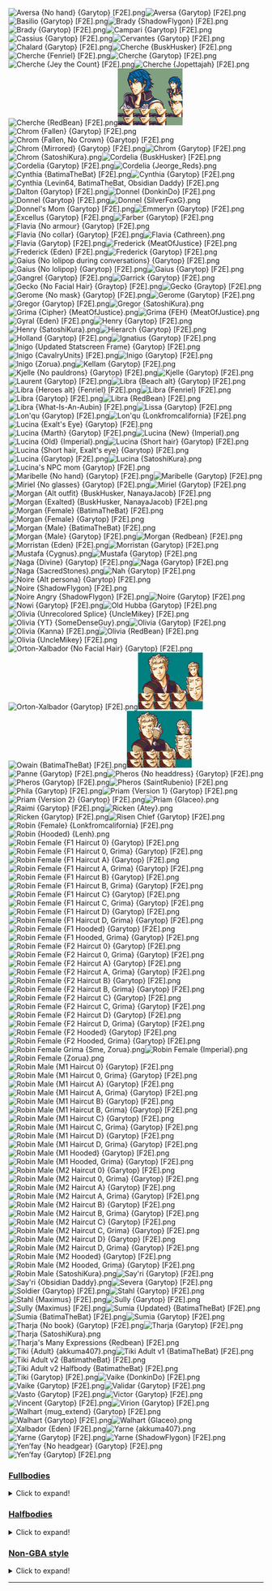 ![Aversa {No hand} {Garytop} [F2E].png](https://raw.githubusercontent.com/Klokinator/FE-Repo/main/Portrait%20Repository/FE13%20Mugs%20(Awakening)/Aversa%20(No%20hand)%20%7BGarytop%7D%20%5BF2E%5D.png "Aversa {No hand} {Garytop} [F2E].png")![Aversa {Garytop} [F2E].png](https://raw.githubusercontent.com/Klokinator/FE-Repo/main/Portrait%20Repository/FE13%20Mugs%20(Awakening)/Aversa%20%7BGarytop%7D%20%5BF2E%5D.png "Aversa {Garytop} [F2E].png")![Basilio {Garytop} [F2E].png](https://raw.githubusercontent.com/Klokinator/FE-Repo/main/Portrait%20Repository/FE13%20Mugs%20(Awakening)/Basilio%20%7BGarytop%7D%20%5BF2E%5D.png "Basilio {Garytop} [F2E].png")![Brady {ShadowFlygon} [F2E].png](https://raw.githubusercontent.com/Klokinator/FE-Repo/main/Portrait%20Repository/FE13%20Mugs%20(Awakening)/Brady%20(ShadowFlygon)%20%5BF2E%5D.png "Brady {ShadowFlygon} [F2E].png")![Brady {Garytop} [F2E].png](https://raw.githubusercontent.com/Klokinator/FE-Repo/main/Portrait%20Repository/FE13%20Mugs%20(Awakening)/Brady%20%7BGarytop%7D%20%5BF2E%5D.png "Brady {Garytop} [F2E].png")![Campari {Garytop} [F2E].png](https://raw.githubusercontent.com/Klokinator/FE-Repo/main/Portrait%20Repository/FE13%20Mugs%20(Awakening)/Campari%20%7BGarytop%7D%20%5BF2E%5D.png "Campari {Garytop} [F2E].png")![Cassius {Garytop} [F2E].png](https://raw.githubusercontent.com/Klokinator/FE-Repo/main/Portrait%20Repository/FE13%20Mugs%20(Awakening)/Cassius%20%7BGarytop%7D%20%5BF2E%5D.png "Cassius {Garytop} [F2E].png")![Cervantes {Garytop} [F2E].png](https://raw.githubusercontent.com/Klokinator/FE-Repo/main/Portrait%20Repository/FE13%20Mugs%20(Awakening)/Cervantes%20%7BGarytop%7D%20%5BF2E%5D.png "Cervantes {Garytop} [F2E].png")![Chalard {Garytop} [F2E].png](https://raw.githubusercontent.com/Klokinator/FE-Repo/main/Portrait%20Repository/FE13%20Mugs%20(Awakening)/Chalard%20%7BGarytop%7D%20%5BF2E%5D.png "Chalard {Garytop} [F2E].png")![Cherche {BuskHusker} [F2E].png](https://raw.githubusercontent.com/Klokinator/FE-Repo/main/Portrait%20Repository/FE13%20Mugs%20(Awakening)/Cherche%20%7BBuskHusker%7D%20%5BF2E%5D.png "Cherche {BuskHusker} [F2E].png")![Cherche {Fenriel} [F2E].png](https://raw.githubusercontent.com/Klokinator/FE-Repo/main/Portrait%20Repository/FE13%20Mugs%20(Awakening)/Cherche%20%7BFenriel%7D%20%5BF2E%5D.png "Cherche {Fenriel} [F2E].png")![Cherche {Garytop} [F2E].png](https://raw.githubusercontent.com/Klokinator/FE-Repo/main/Portrait%20Repository/FE13%20Mugs%20(Awakening)/Cherche%20%7BGarytop%7D%20%5BF2E%5D.png "Cherche {Garytop} [F2E].png")![Cherche {Jey the Count} [F2E].png](https://raw.githubusercontent.com/Klokinator/FE-Repo/main/Portrait%20Repository/FE13%20Mugs%20(Awakening)/Cherche%20%7BJey%20the%20Count%7D%20%5BF2E%5D.png "Cherche {Jey the Count} [F2E].png")![Cherche {Jopettajah} [F2E].png](https://raw.githubusercontent.com/Klokinator/FE-Repo/main/Portrait%20Repository/FE13%20Mugs%20(Awakening)/Cherche%20%7BJopettajah%7D%20%5BF2E%5D.png "Cherche {Jopettajah} [F2E].png")![Cherche {RedBean} [F2E].png](https://raw.githubusercontent.com/Klokinator/FE-Repo/main/Portrait%20Repository/FE13%20Mugs%20(Awakening)/Cherche%20%7BRedBean%7D%20%5BF2E%5D.png "Cherche {RedBean} [F2E].png")![Chrom {Atey, Wasdye}.png](https://raw.githubusercontent.com/Klokinator/FE-Repo/main/Portrait%20Repository/FE13%20Mugs%20(Awakening)/Chrom%20(Atey,%20Wasdye).png "Chrom {Atey, Wasdye}.png")![Chrom {Fallen} {Garytop} [F2E].png](https://raw.githubusercontent.com/Klokinator/FE-Repo/main/Portrait%20Repository/FE13%20Mugs%20(Awakening)/Chrom%20(Fallen)%20%7BGarytop%7D%20%5BF2E%5D.png "Chrom {Fallen} {Garytop} [F2E].png")![Chrom {Fallen, No Crown} {Garytop} [F2E].png](https://raw.githubusercontent.com/Klokinator/FE-Repo/main/Portrait%20Repository/FE13%20Mugs%20(Awakening)/Chrom%20(Fallen,%20No%20Crown)%20%7BGarytop%7D%20%5BF2E%5D.png "Chrom {Fallen, No Crown} {Garytop} [F2E].png")![Chrom {Mirrored} {Garytop} [F2E].png](https://raw.githubusercontent.com/Klokinator/FE-Repo/main/Portrait%20Repository/FE13%20Mugs%20(Awakening)/Chrom%20(Mirrored)%20%7BGarytop%7D%20%5BF2E%5D.png "Chrom {Mirrored} {Garytop} [F2E].png")![Chrom {Garytop} [F2E].png](https://raw.githubusercontent.com/Klokinator/FE-Repo/main/Portrait%20Repository/FE13%20Mugs%20(Awakening)/Chrom%20%7BGarytop%7D%20%5BF2E%5D.png "Chrom {Garytop} [F2E].png")![Chrom {SatoshiKura}.png](https://raw.githubusercontent.com/Klokinator/FE-Repo/main/Portrait%20Repository/FE13%20Mugs%20(Awakening)/Chrom%20%7BSatoshiKura%7D.png "Chrom {SatoshiKura}.png")![Cordelia {BuskHusker} [F2E].png](https://raw.githubusercontent.com/Klokinator/FE-Repo/main/Portrait%20Repository/FE13%20Mugs%20(Awakening)/Cordelia%20(BuskHusker)%20%5BF2E%5D.png "Cordelia {BuskHusker} [F2E].png")![Cordelia {Garytop} [F2E].png](https://raw.githubusercontent.com/Klokinator/FE-Repo/main/Portrait%20Repository/FE13%20Mugs%20(Awakening)/Cordelia%20%7BGarytop%7D%20%5BF2E%5D.png "Cordelia {Garytop} [F2E].png")![Cordelia {Jeorge_Reds}.png](https://raw.githubusercontent.com/Klokinator/FE-Repo/main/Portrait%20Repository/FE13%20Mugs%20(Awakening)/Cordelia%20%7BJeorge_Reds%7D.png "Cordelia {Jeorge_Reds}.png")![Cynthia {BatimaTheBat} [F2E].png](https://raw.githubusercontent.com/Klokinator/FE-Repo/main/Portrait%20Repository/FE13%20Mugs%20(Awakening)/Cynthia%20%7BBatimaTheBat%7D%20%5BF2E%5D.png "Cynthia {BatimaTheBat} [F2E].png")![Cynthia {Garytop} [F2E].png](https://raw.githubusercontent.com/Klokinator/FE-Repo/main/Portrait%20Repository/FE13%20Mugs%20(Awakening)/Cynthia%20%7BGarytop%7D%20%5BF2E%5D.png "Cynthia {Garytop} [F2E].png")![Cynthia {Levin64, BatimaTheBat, Obsidian Daddy} [F2E].png](https://raw.githubusercontent.com/Klokinator/FE-Repo/main/Portrait%20Repository/FE13%20Mugs%20(Awakening)/Cynthia%20%7BLevin64,%20BatimaTheBat,%20Obsidian%20Daddy%7D%20%5BF2E%5D.png "Cynthia {Levin64, BatimaTheBat, Obsidian Daddy} [F2E].png")![Dalton {Garytop} [F2E].png](https://raw.githubusercontent.com/Klokinator/FE-Repo/main/Portrait%20Repository/FE13%20Mugs%20(Awakening)/Dalton%20%7BGarytop%7D%20%5BF2E%5D.png "Dalton {Garytop} [F2E].png")![Donnel {DonkinDo} [F2E].png](https://raw.githubusercontent.com/Klokinator/FE-Repo/main/Portrait%20Repository/FE13%20Mugs%20(Awakening)/Donnel%20%7BDonkinDo%7D%20%5BF2E%5D.png "Donnel {DonkinDo} [F2E].png")![Donnel {Garytop} [F2E].png](https://raw.githubusercontent.com/Klokinator/FE-Repo/main/Portrait%20Repository/FE13%20Mugs%20(Awakening)/Donnel%20%7BGarytop%7D%20%5BF2E%5D.png "Donnel {Garytop} [F2E].png")![Donnel {SilverFoxG}.png](https://raw.githubusercontent.com/Klokinator/FE-Repo/main/Portrait%20Repository/FE13%20Mugs%20(Awakening)/Donnel%20%7BSilverFoxG%7D.png "Donnel {SilverFoxG}.png")![Donnel's Mom {Garytop} [F2E].png](https://raw.githubusercontent.com/Klokinator/FE-Repo/main/Portrait%20Repository/FE13%20Mugs%20(Awakening)/Donnel's%20Mom%20%7BGarytop%7D%20%5BF2E%5D.png "Donnel's Mom {Garytop} [F2E].png")![Emmeryn {Garytop} [F2E].png](https://raw.githubusercontent.com/Klokinator/FE-Repo/main/Portrait%20Repository/FE13%20Mugs%20(Awakening)/Emmeryn%20%7BGarytop%7D%20%5BF2E%5D.png "Emmeryn {Garytop} [F2E].png")![Excellus {Garytop} [F2E].png](https://raw.githubusercontent.com/Klokinator/FE-Repo/main/Portrait%20Repository/FE13%20Mugs%20(Awakening)/Excellus%20%7BGarytop%7D%20%5BF2E%5D.png "Excellus {Garytop} [F2E].png")![Farber {Garytop} [F2E].png](https://raw.githubusercontent.com/Klokinator/FE-Repo/main/Portrait%20Repository/FE13%20Mugs%20(Awakening)/Farber%20%7BGarytop%7D%20%5BF2E%5D.png "Farber {Garytop} [F2E].png")![Flavia {No armour} {Garytop} [F2E].png](https://raw.githubusercontent.com/Klokinator/FE-Repo/main/Portrait%20Repository/FE13%20Mugs%20(Awakening)/Flavia%20(No%20armour)%20%7BGarytop%7D%20%5BF2E%5D.png "Flavia {No armour} {Garytop} [F2E].png")![Flavia {No collar} {Garytop} [F2E].png](https://raw.githubusercontent.com/Klokinator/FE-Repo/main/Portrait%20Repository/FE13%20Mugs%20(Awakening)/Flavia%20(No%20collar)%20%7BGarytop%7D%20%5BF2E%5D.png "Flavia {No collar} {Garytop} [F2E].png")![Flavia {Cathreen}.png](https://raw.githubusercontent.com/Klokinator/FE-Repo/main/Portrait%20Repository/FE13%20Mugs%20(Awakening)/Flavia%20%7BCathreen%7D.png "Flavia {Cathreen}.png")![Flavia {Garytop} [F2E].png](https://raw.githubusercontent.com/Klokinator/FE-Repo/main/Portrait%20Repository/FE13%20Mugs%20(Awakening)/Flavia%20%7BGarytop%7D%20%5BF2E%5D.png "Flavia {Garytop} [F2E].png")![Frederick {MeatOfJustice} [F2E].png](https://raw.githubusercontent.com/Klokinator/FE-Repo/main/Portrait%20Repository/FE13%20Mugs%20(Awakening)/Frederick%20(MeatOfJustice)%20%5BF2E%5D.png "Frederick {MeatOfJustice} [F2E].png")![Frederick {Eden} [F2E].png](https://raw.githubusercontent.com/Klokinator/FE-Repo/main/Portrait%20Repository/FE13%20Mugs%20(Awakening)/Frederick%20%7BEden%7D%20%5BF2E%5D.png "Frederick {Eden} [F2E].png")![Frederick {Garytop} [F2E].png](https://raw.githubusercontent.com/Klokinator/FE-Repo/main/Portrait%20Repository/FE13%20Mugs%20(Awakening)/Frederick%20%7BGarytop%7D%20%5BF2E%5D.png "Frederick {Garytop} [F2E].png")![Gaius {No lolipop during conversations} {Garytop} [F2E].png](https://raw.githubusercontent.com/Klokinator/FE-Repo/main/Portrait%20Repository/FE13%20Mugs%20(Awakening)/Gaius%20(No%20lolipop%20during%20conversations)%20%7BGarytop%7D%20%5BF2E%5D.png "Gaius {No lolipop during conversations} {Garytop} [F2E].png")![Gaius {No lolipop} {Garytop} [F2E].png](https://raw.githubusercontent.com/Klokinator/FE-Repo/main/Portrait%20Repository/FE13%20Mugs%20(Awakening)/Gaius%20(No%20lolipop)%20%7BGarytop%7D%20%5BF2E%5D.png "Gaius {No lolipop} {Garytop} [F2E].png")![Gaius {Garytop} [F2E].png](https://raw.githubusercontent.com/Klokinator/FE-Repo/main/Portrait%20Repository/FE13%20Mugs%20(Awakening)/Gaius%20%7BGarytop%7D%20%5BF2E%5D.png "Gaius {Garytop} [F2E].png")![Gangrel {Garytop} [F2E].png](https://raw.githubusercontent.com/Klokinator/FE-Repo/main/Portrait%20Repository/FE13%20Mugs%20(Awakening)/Gangrel%20%7BGarytop%7D%20%5BF2E%5D.png "Gangrel {Garytop} [F2E].png")![Garrick {Garytop} [F2E].png](https://raw.githubusercontent.com/Klokinator/FE-Repo/main/Portrait%20Repository/FE13%20Mugs%20(Awakening)/Garrick%20%7BGarytop%7D%20%5BF2E%5D.png "Garrick {Garytop} [F2E].png")![Gecko {No Facial Hair} {Graytop} [F2E].png](https://raw.githubusercontent.com/Klokinator/FE-Repo/main/Portrait%20Repository/FE13%20Mugs%20(Awakening)/Gecko%20(No%20Facial%20Hair)%20%7BGraytop%7D%20%5BF2E%5D.png "Gecko {No Facial Hair} {Graytop} [F2E].png")![Gecko {Graytop} [F2E].png](https://raw.githubusercontent.com/Klokinator/FE-Repo/main/Portrait%20Repository/FE13%20Mugs%20(Awakening)/Gecko%20%7BGraytop%7D%20%5BF2E%5D.png "Gecko {Graytop} [F2E].png")![Gerome {No mask} {Garytop} [F2E].png](https://raw.githubusercontent.com/Klokinator/FE-Repo/main/Portrait%20Repository/FE13%20Mugs%20(Awakening)/Gerome%20(No%20mask)%20%7BGarytop%7D%20%5BF2E%5D.png "Gerome {No mask} {Garytop} [F2E].png")![Gerome {Garytop} [F2E].png](https://raw.githubusercontent.com/Klokinator/FE-Repo/main/Portrait%20Repository/FE13%20Mugs%20(Awakening)/Gerome%20%7BGarytop%7D%20%5BF2E%5D.png "Gerome {Garytop} [F2E].png")![Gregor {Garytop} [F2E].png](https://raw.githubusercontent.com/Klokinator/FE-Repo/main/Portrait%20Repository/FE13%20Mugs%20(Awakening)/Gregor%20%7BGarytop%7D%20%5BF2E%5D.png "Gregor {Garytop} [F2E].png")![Gregor {SatoshiKura}.png](https://raw.githubusercontent.com/Klokinator/FE-Repo/main/Portrait%20Repository/FE13%20Mugs%20(Awakening)/Gregor%20%7BSatoshiKura%7D.png "Gregor {SatoshiKura}.png")![Grima {Cipher} {MeatOfJustice}.png](https://raw.githubusercontent.com/Klokinator/FE-Repo/main/Portrait%20Repository/FE13%20Mugs%20(Awakening)/Grima%20(Cipher)%20%7BMeatOfJustice%7D.png "Grima {Cipher} {MeatOfJustice}.png")![Grima {FEH} {MeatOfJustice}.png](https://raw.githubusercontent.com/Klokinator/FE-Repo/main/Portrait%20Repository/FE13%20Mugs%20(Awakening)/Grima%20(FEH)%20%7BMeatOfJustice%7D.png "Grima {FEH} {MeatOfJustice}.png")![Gyral {Eden} [F2E].png](https://raw.githubusercontent.com/Klokinator/FE-Repo/main/Portrait%20Repository/FE13%20Mugs%20(Awakening)/Gyral%20%7BEden%7D%20%5BF2E%5D.png "Gyral {Eden} [F2E].png")![Henry {Garytop} [F2E].png](https://raw.githubusercontent.com/Klokinator/FE-Repo/main/Portrait%20Repository/FE13%20Mugs%20(Awakening)/Henry%20%7BGarytop%7D%20%5BF2E%5D.png "Henry {Garytop} [F2E].png")![Henry {SatoshiKura}.png](https://raw.githubusercontent.com/Klokinator/FE-Repo/main/Portrait%20Repository/FE13%20Mugs%20(Awakening)/Henry%20%7BSatoshiKura%7D.png "Henry {SatoshiKura}.png")![Hierarch {Garytop} [F2E].png](https://raw.githubusercontent.com/Klokinator/FE-Repo/main/Portrait%20Repository/FE13%20Mugs%20(Awakening)/Hierarch%20%7BGarytop%7D%20%5BF2E%5D.png "Hierarch {Garytop} [F2E].png")![Holland {Garytop} [F2E].png](https://raw.githubusercontent.com/Klokinator/FE-Repo/main/Portrait%20Repository/FE13%20Mugs%20(Awakening)/Holland%20%7BGarytop%7D%20%5BF2E%5D.png "Holland {Garytop} [F2E].png")![Ignatius {Garytop} [F2E].png](https://raw.githubusercontent.com/Klokinator/FE-Repo/main/Portrait%20Repository/FE13%20Mugs%20(Awakening)/Ignatius%20%7BGarytop%7D%20%5BF2E%5D.png "Ignatius {Garytop} [F2E].png")![Inigo {Updated Statscreen Frame} {Garytop} [F2E].png](https://raw.githubusercontent.com/Klokinator/FE-Repo/main/Portrait%20Repository/FE13%20Mugs%20(Awakening)/Inigo%20(Updated%20Statscreen%20Frame)%20%7BGarytop%7D%20%5BF2E%5D.png "Inigo {Updated Statscreen Frame} {Garytop} [F2E].png")![Inigo {CavalryUnits} [F2E].png](https://raw.githubusercontent.com/Klokinator/FE-Repo/main/Portrait%20Repository/FE13%20Mugs%20(Awakening)/Inigo%20%7BCavalryUnits%7D%20%5BF2E%5D.png "Inigo {CavalryUnits} [F2E].png")![Inigo {Garytop} [F2E].png](https://raw.githubusercontent.com/Klokinator/FE-Repo/main/Portrait%20Repository/FE13%20Mugs%20(Awakening)/Inigo%20%7BGarytop%7D%20%5BF2E%5D.png "Inigo {Garytop} [F2E].png")![Inigo {Zorua}.png](https://raw.githubusercontent.com/Klokinator/FE-Repo/main/Portrait%20Repository/FE13%20Mugs%20(Awakening)/Inigo%20%7BZorua%7D.png "Inigo {Zorua}.png")![Kellam {Garytop} [F2E].png](https://raw.githubusercontent.com/Klokinator/FE-Repo/main/Portrait%20Repository/FE13%20Mugs%20(Awakening)/Kellam%20%7BGarytop%7D%20%5BF2E%5D.png "Kellam {Garytop} [F2E].png")![Kjelle {No pauldrons} {Garytop} [F2E].png](https://raw.githubusercontent.com/Klokinator/FE-Repo/main/Portrait%20Repository/FE13%20Mugs%20(Awakening)/Kjelle%20(No%20pauldrons)%20%7BGarytop%7D%20%5BF2E%5D.png "Kjelle {No pauldrons} {Garytop} [F2E].png")![Kjelle {Garytop} [F2E].png](https://raw.githubusercontent.com/Klokinator/FE-Repo/main/Portrait%20Repository/FE13%20Mugs%20(Awakening)/Kjelle%20%7BGarytop%7D%20%5BF2E%5D.png "Kjelle {Garytop} [F2E].png")![Laurent {Garytop} [F2E].png](https://raw.githubusercontent.com/Klokinator/FE-Repo/main/Portrait%20Repository/FE13%20Mugs%20(Awakening)/Laurent%20%7BGarytop%7D%20%5BF2E%5D.png "Laurent {Garytop} [F2E].png")![Libra {Beach alt} {Garytop} [F2E].png](https://raw.githubusercontent.com/Klokinator/FE-Repo/main/Portrait%20Repository/FE13%20Mugs%20(Awakening)/Libra%20(Beach%20alt)%20%7BGarytop%7D%20%5BF2E%5D.png "Libra {Beach alt} {Garytop} [F2E].png")![Libra {Heroes alt} {Fenriel} [F2E].png](https://raw.githubusercontent.com/Klokinator/FE-Repo/main/Portrait%20Repository/FE13%20Mugs%20(Awakening)/Libra%20(Heroes%20alt)%20%7BFenriel%7D%20%5BF2E%5D.png "Libra {Heroes alt} {Fenriel} [F2E].png")![Libra {Fenriel} [F2E].png](https://raw.githubusercontent.com/Klokinator/FE-Repo/main/Portrait%20Repository/FE13%20Mugs%20(Awakening)/Libra%20%7BFenriel%7D%20%5BF2E%5D.png "Libra {Fenriel} [F2E].png")![Libra {Garytop} [F2E].png](https://raw.githubusercontent.com/Klokinator/FE-Repo/main/Portrait%20Repository/FE13%20Mugs%20(Awakening)/Libra%20%7BGarytop%7D%20%5BF2E%5D.png "Libra {Garytop} [F2E].png")![Libra {RedBean} [F2E].png](https://raw.githubusercontent.com/Klokinator/FE-Repo/main/Portrait%20Repository/FE13%20Mugs%20(Awakening)/Libra%20%7BRedBean%7D%20%5BF2E%5D.png "Libra {RedBean} [F2E].png")![Libra {What-Is-An-Aubin} [F2E].png](https://raw.githubusercontent.com/Klokinator/FE-Repo/main/Portrait%20Repository/FE13%20Mugs%20(Awakening)/Libra%20%7BWhat-Is-An-Aubin%7D%20%5BF2E%5D.png "Libra {What-Is-An-Aubin} [F2E].png")![Lissa {Garytop} [F2E].png](https://raw.githubusercontent.com/Klokinator/FE-Repo/main/Portrait%20Repository/FE13%20Mugs%20(Awakening)/Lissa%20%7BGarytop%7D%20%5BF2E%5D.png "Lissa {Garytop} [F2E].png")![Lon'qu {Garytop} [F2E].png](https://raw.githubusercontent.com/Klokinator/FE-Repo/main/Portrait%20Repository/FE13%20Mugs%20(Awakening)/Lon'qu%20%7BGarytop%7D%20%5BF2E%5D.png "Lon'qu {Garytop} [F2E].png")![Lon'qu {Lonkfromcalifornia} [F2E].png](https://raw.githubusercontent.com/Klokinator/FE-Repo/main/Portrait%20Repository/FE13%20Mugs%20(Awakening)/Lon'qu%20%7BLonkfromcalifornia%7D%20%5BF2E%5D.png "Lon'qu {Lonkfromcalifornia} [F2E].png")![Lucina {Exalt's Eye} {Garytop} [F2E].png](https://raw.githubusercontent.com/Klokinator/FE-Repo/main/Portrait%20Repository/FE13%20Mugs%20(Awakening)/Lucina%20(Exalt's%20Eye)%20%7BGarytop%7D%20%5BF2E%5D.png "Lucina {Exalt's Eye} {Garytop} [F2E].png")![Lucina {Marth} {Garytop} [F2E].png](https://raw.githubusercontent.com/Klokinator/FE-Repo/main/Portrait%20Repository/FE13%20Mugs%20(Awakening)/Lucina%20(Marth)%20%7BGarytop%7D%20%5BF2E%5D.png "Lucina {Marth} {Garytop} [F2E].png")![Lucina {New} {Imperial}.png](https://raw.githubusercontent.com/Klokinator/FE-Repo/main/Portrait%20Repository/FE13%20Mugs%20(Awakening)/Lucina%20(New)%20%7BImperial%7D.png "Lucina {New} {Imperial}.png")![Lucina {Old} {Imperial}.png](https://raw.githubusercontent.com/Klokinator/FE-Repo/main/Portrait%20Repository/FE13%20Mugs%20(Awakening)/Lucina%20(Old)%20%7BImperial%7D.png "Lucina {Old} {Imperial}.png")![Lucina {Short hair} {Garytop} [F2E].png](https://raw.githubusercontent.com/Klokinator/FE-Repo/main/Portrait%20Repository/FE13%20Mugs%20(Awakening)/Lucina%20(Short%20hair)%20%7BGarytop%7D%20%5BF2E%5D.png "Lucina {Short hair} {Garytop} [F2E].png")![Lucina {Short hair, Exalt's eye} {Garytop} [F2E].png](https://raw.githubusercontent.com/Klokinator/FE-Repo/main/Portrait%20Repository/FE13%20Mugs%20(Awakening)/Lucina%20(Short%20hair,%20Exalt's%20eye)%20%7BGarytop%7D%20%5BF2E%5D.png "Lucina {Short hair, Exalt's eye} {Garytop} [F2E].png")![Lucina {Garytop} [F2E].png](https://raw.githubusercontent.com/Klokinator/FE-Repo/main/Portrait%20Repository/FE13%20Mugs%20(Awakening)/Lucina%20%7BGarytop%7D%20%5BF2E%5D.png "Lucina {Garytop} [F2E].png")![Lucina {SatoshiKura}.png](https://raw.githubusercontent.com/Klokinator/FE-Repo/main/Portrait%20Repository/FE13%20Mugs%20(Awakening)/Lucina%20%7BSatoshiKura%7D.png "Lucina {SatoshiKura}.png")![Lucina's NPC mom {Garytop} [F2E].png](https://raw.githubusercontent.com/Klokinator/FE-Repo/main/Portrait%20Repository/FE13%20Mugs%20(Awakening)/Lucina's%20NPC%20mom%20%7BGarytop%7D%20%5BF2E%5D.png "Lucina's NPC mom {Garytop} [F2E].png")![Maribelle {No hand} {Garytop} [F2E].png](https://raw.githubusercontent.com/Klokinator/FE-Repo/main/Portrait%20Repository/FE13%20Mugs%20(Awakening)/Maribelle%20(No%20hand)%20%7BGarytop%7D%20%5BF2E%5D.png "Maribelle {No hand} {Garytop} [F2E].png")![Maribelle {Garytop} [F2E].png](https://raw.githubusercontent.com/Klokinator/FE-Repo/main/Portrait%20Repository/FE13%20Mugs%20(Awakening)/Maribelle%20%7BGarytop%7D%20%5BF2E%5D.png "Maribelle {Garytop} [F2E].png")![Miriel {No glasses} {Garytop} [F2E].png](https://raw.githubusercontent.com/Klokinator/FE-Repo/main/Portrait%20Repository/FE13%20Mugs%20(Awakening)/Miriel%20(No%20glasses)%20%7BGarytop%7D%20%5BF2E%5D.png "Miriel {No glasses} {Garytop} [F2E].png")![Miriel {Garytop} [F2E].png](https://raw.githubusercontent.com/Klokinator/FE-Repo/main/Portrait%20Repository/FE13%20Mugs%20(Awakening)/Miriel%20%7BGarytop%7D%20%5BF2E%5D.png "Miriel {Garytop} [F2E].png")![Morgan {Alt outfit} {BuskHusker, NanayaJacob} [F2E].png](https://raw.githubusercontent.com/Klokinator/FE-Repo/main/Portrait%20Repository/FE13%20Mugs%20(Awakening)/Morgan%20(Alt%20outfit)%20%7BBuskHusker,%20NanayaJacob%7D%20%5BF2E%5D.png "Morgan {Alt outfit} {BuskHusker, NanayaJacob} [F2E].png")![Morgan {Exalted} {BuskHusker, NanayaJacob} [F2E].png](https://raw.githubusercontent.com/Klokinator/FE-Repo/main/Portrait%20Repository/FE13%20Mugs%20(Awakening)/Morgan%20(Exalted)%20%7BBuskHusker,%20NanayaJacob%7D%20%5BF2E%5D.png "Morgan {Exalted} {BuskHusker, NanayaJacob} [F2E].png")![Morgan {Female} {BatimaTheBat} [F2E].png](https://raw.githubusercontent.com/Klokinator/FE-Repo/main/Portrait%20Repository/FE13%20Mugs%20(Awakening)/Morgan%20(Female)%20%7BBatimaTheBat%7D%20%5BF2E%5D.png "Morgan {Female} {BatimaTheBat} [F2E].png")![Morgan {Female} {Garytop} [F2E].png](https://raw.githubusercontent.com/Klokinator/FE-Repo/main/Portrait%20Repository/FE13%20Mugs%20(Awakening)/Morgan%20(Female)%20%7BGarytop%7D%20%5BF2E%5D.png "Morgan {Female} {Garytop} [F2E].png")![Morgan {Male} {BatimaTheBat} [F2E].png](https://raw.githubusercontent.com/Klokinator/FE-Repo/main/Portrait%20Repository/FE13%20Mugs%20(Awakening)/Morgan%20(Male)%20(BatimaTheBat)%20%5BF2E%5D.png "Morgan {Male} {BatimaTheBat} [F2E].png")![Morgan {Male} {Garytop} [F2E].png](https://raw.githubusercontent.com/Klokinator/FE-Repo/main/Portrait%20Repository/FE13%20Mugs%20(Awakening)/Morgan%20(Male)%20%7BGarytop%7D%20%5BF2E%5D.png "Morgan {Male} {Garytop} [F2E].png")![Morgan {Redbean} [F2E].png](https://raw.githubusercontent.com/Klokinator/FE-Repo/main/Portrait%20Repository/FE13%20Mugs%20(Awakening)/Morgan%20%7BRedbean%7D%20%5BF2E%5D.png "Morgan {Redbean} [F2E].png")![Morristan {Eden} [F2E].png](https://raw.githubusercontent.com/Klokinator/FE-Repo/main/Portrait%20Repository/FE13%20Mugs%20(Awakening)/Morristan%20%7BEden%7D%20%5BF2E%5D.png "Morristan {Eden} [F2E].png")![Morristan {Garytop} [F2E].png](https://raw.githubusercontent.com/Klokinator/FE-Repo/main/Portrait%20Repository/FE13%20Mugs%20(Awakening)/Morristan%20%7BGarytop%7D%20%5BF2E%5D.png "Morristan {Garytop} [F2E].png")![Mustafa {Cygnus}.png](https://raw.githubusercontent.com/Klokinator/FE-Repo/main/Portrait%20Repository/FE13%20Mugs%20(Awakening)/Mustafa%20%7BCygnus%7D.png "Mustafa {Cygnus}.png")![Mustafa {Garytop} [F2E].png](https://raw.githubusercontent.com/Klokinator/FE-Repo/main/Portrait%20Repository/FE13%20Mugs%20(Awakening)/Mustafa%20%7BGarytop%7D%20%5BF2E%5D.png "Mustafa {Garytop} [F2E].png")![Naga {Divine} {Garytop} [F2E].png](https://raw.githubusercontent.com/Klokinator/FE-Repo/main/Portrait%20Repository/FE13%20Mugs%20(Awakening)/Naga%20(Divine)%20%7BGarytop%7D%20%5BF2E%5D.png "Naga {Divine} {Garytop} [F2E].png")![Naga {Garytop} [F2E].png](https://raw.githubusercontent.com/Klokinator/FE-Repo/main/Portrait%20Repository/FE13%20Mugs%20(Awakening)/Naga%20%7BGarytop%7D%20%5BF2E%5D.png "Naga {Garytop} [F2E].png")![Naga {SacredStones}.png](https://raw.githubusercontent.com/Klokinator/FE-Repo/main/Portrait%20Repository/FE13%20Mugs%20(Awakening)/Naga%20%7BSacredStones%7D.png "Naga {SacredStones}.png")![Nah {Garytop} [F2E].png](https://raw.githubusercontent.com/Klokinator/FE-Repo/main/Portrait%20Repository/FE13%20Mugs%20(Awakening)/Nah%20%7BGarytop%7D%20%5BF2E%5D.png "Nah {Garytop} [F2E].png")![Noire {Alt persona} {Garytop} [F2E].png](https://raw.githubusercontent.com/Klokinator/FE-Repo/main/Portrait%20Repository/FE13%20Mugs%20(Awakening)/Noire%20(Alt%20persona)%20%7BGarytop%7D%20%5BF2E%5D.png "Noire {Alt persona} {Garytop} [F2E].png")![Noire {ShadowFlygon} [F2E].png](https://raw.githubusercontent.com/Klokinator/FE-Repo/main/Portrait%20Repository/FE13%20Mugs%20(Awakening)/Noire%20(ShadowFlygon)%20%5BF2E%5D.png "Noire {ShadowFlygon} [F2E].png")![Noire Angry {ShadowFlygon} [F2E].png](https://raw.githubusercontent.com/Klokinator/FE-Repo/main/Portrait%20Repository/FE13%20Mugs%20(Awakening)/Noire%20Angry%20(ShadowFlygon)%20%5BF2E%5D.png "Noire Angry {ShadowFlygon} [F2E].png")![Noire {Garytop} [F2E].png](https://raw.githubusercontent.com/Klokinator/FE-Repo/main/Portrait%20Repository/FE13%20Mugs%20(Awakening)/Noire%20%7BGarytop%7D%20%5BF2E%5D.png "Noire {Garytop} [F2E].png")![Nowi {Garytop} [F2E].png](https://raw.githubusercontent.com/Klokinator/FE-Repo/main/Portrait%20Repository/FE13%20Mugs%20(Awakening)/Nowi%20%7BGarytop%7D%20%5BF2E%5D.png "Nowi {Garytop} [F2E].png")![Old Hubba {Garytop} [F2E].png](https://raw.githubusercontent.com/Klokinator/FE-Repo/main/Portrait%20Repository/FE13%20Mugs%20(Awakening)/Old%20Hubba%20%7BGarytop%7D%20%5BF2E%5D.png "Old Hubba {Garytop} [F2E].png")![Olivia {Unrecolored Splice} {UncleMikey} [F2E].png](https://raw.githubusercontent.com/Klokinator/FE-Repo/main/Portrait%20Repository/FE13%20Mugs%20(Awakening)/Olivia%20(Unrecolored%20Splice)%20%7BUncleMikey%7D%20%5BF2E%5D.png "Olivia {Unrecolored Splice} {UncleMikey} [F2E].png")![Olivia {YT} {SomeDenseGuy}.png](https://raw.githubusercontent.com/Klokinator/FE-Repo/main/Portrait%20Repository/FE13%20Mugs%20(Awakening)/Olivia%20(YT)%20%7BSomeDenseGuy%7D.png "Olivia {YT} {SomeDenseGuy}.png")![Olivia {Garytop} [F2E].png](https://raw.githubusercontent.com/Klokinator/FE-Repo/main/Portrait%20Repository/FE13%20Mugs%20(Awakening)/Olivia%20%7BGarytop%7D%20%5BF2E%5D.png "Olivia {Garytop} [F2E].png")![Olivia {Kanna} [F2E].png](https://raw.githubusercontent.com/Klokinator/FE-Repo/main/Portrait%20Repository/FE13%20Mugs%20(Awakening)/Olivia%20%7BKanna%7D%20%5BF2E%5D.png "Olivia {Kanna} [F2E].png")![Olivia {RedBean} [F2E].png](https://raw.githubusercontent.com/Klokinator/FE-Repo/main/Portrait%20Repository/FE13%20Mugs%20(Awakening)/Olivia%20%7BRedBean%7D%20%5BF2E%5D.png "Olivia {RedBean} [F2E].png")![Olivia {UncleMikey} [F2E].png](https://raw.githubusercontent.com/Klokinator/FE-Repo/main/Portrait%20Repository/FE13%20Mugs%20(Awakening)/Olivia%20%7BUncleMikey%7D%20%5BF2E%5D.png "Olivia {UncleMikey} [F2E].png")![Orton-Xalbador {No Facial Hair} {Garytop} [F2E].png](https://raw.githubusercontent.com/Klokinator/FE-Repo/main/Portrait%20Repository/FE13%20Mugs%20(Awakening)/Orton-Xalbador%20(No%20Facial%20Hair)%20%7BGarytop%7D%20%5BF2E%5D.png "Orton-Xalbador {No Facial Hair} {Garytop} [F2E].png")![Orton-Xalbador {Garytop} [F2E].png](https://raw.githubusercontent.com/Klokinator/FE-Repo/main/Portrait%20Repository/FE13%20Mugs%20(Awakening)/Orton-Xalbador%20%7BGarytop%7D%20%5BF2E%5D.png "Orton-Xalbador {Garytop} [F2E].png")![Owain {No Hand} {Garytop} [F2E].png](https://raw.githubusercontent.com/Klokinator/FE-Repo/main/Portrait%20Repository/FE13%20Mugs%20(Awakening)/Owain%20(No%20Hand)%20%7BGarytop%7D%20%5BF2E%5D.png "Owain {No Hand} {Garytop} [F2E].png")![Owain {BatimaTheBat} [F2E].png](https://raw.githubusercontent.com/Klokinator/FE-Repo/main/Portrait%20Repository/FE13%20Mugs%20(Awakening)/Owain%20%7BBatimaTheBat%7D%20%5BF2E%5D.png "Owain {BatimaTheBat} [F2E].png")![Owain {Garytop} [F2E].png](https://raw.githubusercontent.com/Klokinator/FE-Repo/main/Portrait%20Repository/FE13%20Mugs%20(Awakening)/Owain%20%7BGarytop%7D%20%5BF2E%5D.png "Owain {Garytop} [F2E].png")![Panne {Garytop} [F2E].png](https://raw.githubusercontent.com/Klokinator/FE-Repo/main/Portrait%20Repository/FE13%20Mugs%20(Awakening)/Panne%20%7BGarytop%7D%20%5BF2E%5D.png "Panne {Garytop} [F2E].png")![Pheros {No headdress} {Garytop} [F2E].png](https://raw.githubusercontent.com/Klokinator/FE-Repo/main/Portrait%20Repository/FE13%20Mugs%20(Awakening)/Pheros%20(No%20headdress)%20%7BGarytop%7D%20%5BF2E%5D.png "Pheros {No headdress} {Garytop} [F2E].png")![Pheros {Garytop} [F2E].png](https://raw.githubusercontent.com/Klokinator/FE-Repo/main/Portrait%20Repository/FE13%20Mugs%20(Awakening)/Pheros%20%7BGarytop%7D%20%5BF2E%5D.png "Pheros {Garytop} [F2E].png")![Pheros {SaintRubenio} [F2E].png](https://raw.githubusercontent.com/Klokinator/FE-Repo/main/Portrait%20Repository/FE13%20Mugs%20(Awakening)/Pheros%20%7BSaintRubenio%7D%20%5BF2E%5D.png "Pheros {SaintRubenio} [F2E].png")![Phila {Garytop} [F2E].png](https://raw.githubusercontent.com/Klokinator/FE-Repo/main/Portrait%20Repository/FE13%20Mugs%20(Awakening)/Phila%20%7BGarytop%7D%20%5BF2E%5D.png "Phila {Garytop} [F2E].png")![Priam {Version 1} {Garytop} [F2E].png](https://raw.githubusercontent.com/Klokinator/FE-Repo/main/Portrait%20Repository/FE13%20Mugs%20(Awakening)/Priam%20(Version%201)%20%7BGarytop%7D%20%5BF2E%5D.png "Priam {Version 1} {Garytop} [F2E].png")![Priam {Version 2} {Garytop} [F2E].png](https://raw.githubusercontent.com/Klokinator/FE-Repo/main/Portrait%20Repository/FE13%20Mugs%20(Awakening)/Priam%20(Version%202)%20%7BGarytop%7D%20%5BF2E%5D.png "Priam {Version 2} {Garytop} [F2E].png")![Priam {Glaceo}.png](https://raw.githubusercontent.com/Klokinator/FE-Repo/main/Portrait%20Repository/FE13%20Mugs%20(Awakening)/Priam%20%7BGlaceo%7D.png "Priam {Glaceo}.png")![Raimi {Garytop} [F2E].png](https://raw.githubusercontent.com/Klokinator/FE-Repo/main/Portrait%20Repository/FE13%20Mugs%20(Awakening)/Raimi%20%7BGarytop%7D%20%5BF2E%5D.png "Raimi {Garytop} [F2E].png")![Ricken {Atey}.png](https://raw.githubusercontent.com/Klokinator/FE-Repo/main/Portrait%20Repository/FE13%20Mugs%20(Awakening)/Ricken%20%7BAtey%7D.png "Ricken {Atey}.png")![Ricken {Garytop} [F2E].png](https://raw.githubusercontent.com/Klokinator/FE-Repo/main/Portrait%20Repository/FE13%20Mugs%20(Awakening)/Ricken%20%7BGarytop%7D%20%5BF2E%5D.png "Ricken {Garytop} [F2E].png")![Risen Chief {Garytop} [F2E].png](https://raw.githubusercontent.com/Klokinator/FE-Repo/main/Portrait%20Repository/FE13%20Mugs%20(Awakening)/Risen%20Chief%20%7BGarytop%7D%20%5BF2E%5D.png "Risen Chief {Garytop} [F2E].png")![Robin {Female} {Lonkfromcalifornia} [F2E].png](https://raw.githubusercontent.com/Klokinator/FE-Repo/main/Portrait%20Repository/FE13%20Mugs%20(Awakening)/Robin%20(Female)%20%7BLonkfromcalifornia%7D%20%5BF2E%5D.png "Robin {Female} {Lonkfromcalifornia} [F2E].png")![Robin {Hooded} {Lenh}.png](https://raw.githubusercontent.com/Klokinator/FE-Repo/main/Portrait%20Repository/FE13%20Mugs%20(Awakening)/Robin%20(Hooded)%20%7BLenh%7D.png "Robin {Hooded} {Lenh}.png")![Robin Female {F1 Haircut 0} {Garytop} [F2E].png](https://raw.githubusercontent.com/Klokinator/FE-Repo/main/Portrait%20Repository/FE13%20Mugs%20(Awakening)/Robin%20Female%20(F1%20Haircut%200)%20%7BGarytop%7D%20%5BF2E%5D.png "Robin Female {F1 Haircut 0} {Garytop} [F2E].png")![Robin Female {F1 Haircut 0, Grima} {Garytop} [F2E].png](https://raw.githubusercontent.com/Klokinator/FE-Repo/main/Portrait%20Repository/FE13%20Mugs%20(Awakening)/Robin%20Female%20(F1%20Haircut%200,%20Grima)%20%7BGarytop%7D%20%5BF2E%5D.png "Robin Female {F1 Haircut 0, Grima} {Garytop} [F2E].png")![Robin Female {F1 Haircut A} {Garytop} [F2E].png](https://raw.githubusercontent.com/Klokinator/FE-Repo/main/Portrait%20Repository/FE13%20Mugs%20(Awakening)/Robin%20Female%20(F1%20Haircut%20A)%20%7BGarytop%7D%20%5BF2E%5D.png "Robin Female {F1 Haircut A} {Garytop} [F2E].png")![Robin Female {F1 Haircut A, Grima} {Garytop} [F2E].png](https://raw.githubusercontent.com/Klokinator/FE-Repo/main/Portrait%20Repository/FE13%20Mugs%20(Awakening)/Robin%20Female%20(F1%20Haircut%20A,%20Grima)%20%7BGarytop%7D%20%5BF2E%5D.png "Robin Female {F1 Haircut A, Grima} {Garytop} [F2E].png")![Robin Female {F1 Haircut B} {Garytop} [F2E].png](https://raw.githubusercontent.com/Klokinator/FE-Repo/main/Portrait%20Repository/FE13%20Mugs%20(Awakening)/Robin%20Female%20(F1%20Haircut%20B)%20%7BGarytop%7D%20%5BF2E%5D.png "Robin Female {F1 Haircut B} {Garytop} [F2E].png")![Robin Female {F1 Haircut B, Grima} {Garytop} [F2E].png](https://raw.githubusercontent.com/Klokinator/FE-Repo/main/Portrait%20Repository/FE13%20Mugs%20(Awakening)/Robin%20Female%20(F1%20Haircut%20B,%20Grima)%20%7BGarytop%7D%20%5BF2E%5D.png "Robin Female {F1 Haircut B, Grima} {Garytop} [F2E].png")![Robin Female {F1 Haircut C} {Garytop} [F2E].png](https://raw.githubusercontent.com/Klokinator/FE-Repo/main/Portrait%20Repository/FE13%20Mugs%20(Awakening)/Robin%20Female%20(F1%20Haircut%20C)%20%7BGarytop%7D%20%5BF2E%5D.png "Robin Female {F1 Haircut C} {Garytop} [F2E].png")![Robin Female {F1 Haircut C, Grima} {Garytop} [F2E].png](https://raw.githubusercontent.com/Klokinator/FE-Repo/main/Portrait%20Repository/FE13%20Mugs%20(Awakening)/Robin%20Female%20(F1%20Haircut%20C,%20Grima)%20%7BGarytop%7D%20%5BF2E%5D.png "Robin Female {F1 Haircut C, Grima} {Garytop} [F2E].png")![Robin Female {F1 Haircut D} {Garytop} [F2E].png](https://raw.githubusercontent.com/Klokinator/FE-Repo/main/Portrait%20Repository/FE13%20Mugs%20(Awakening)/Robin%20Female%20(F1%20Haircut%20D)%20%7BGarytop%7D%20%5BF2E%5D.png "Robin Female {F1 Haircut D} {Garytop} [F2E].png")![Robin Female {F1 Haircut D, Grima} {Garytop} [F2E].png](https://raw.githubusercontent.com/Klokinator/FE-Repo/main/Portrait%20Repository/FE13%20Mugs%20(Awakening)/Robin%20Female%20(F1%20Haircut%20D,%20Grima)%20%7BGarytop%7D%20%5BF2E%5D.png "Robin Female {F1 Haircut D, Grima} {Garytop} [F2E].png")![Robin Female {F1 Hooded} {Garytop} [F2E].png](https://raw.githubusercontent.com/Klokinator/FE-Repo/main/Portrait%20Repository/FE13%20Mugs%20(Awakening)/Robin%20Female%20(F1%20Hooded)%20%7BGarytop%7D%20%5BF2E%5D.png "Robin Female {F1 Hooded} {Garytop} [F2E].png")![Robin Female {F1 Hooded, Grima} {Garytop} [F2E].png](https://raw.githubusercontent.com/Klokinator/FE-Repo/main/Portrait%20Repository/FE13%20Mugs%20(Awakening)/Robin%20Female%20(F1%20Hooded,%20Grima)%20%7BGarytop%7D%20%5BF2E%5D.png "Robin Female {F1 Hooded, Grima} {Garytop} [F2E].png")![Robin Female {F2 Haircut 0} {Garytop} [F2E].png](https://raw.githubusercontent.com/Klokinator/FE-Repo/main/Portrait%20Repository/FE13%20Mugs%20(Awakening)/Robin%20Female%20(F2%20Haircut%200)%20%7BGarytop%7D%20%5BF2E%5D.png "Robin Female {F2 Haircut 0} {Garytop} [F2E].png")![Robin Female {F2 Haircut 0, Grima} {Garytop} [F2E].png](https://raw.githubusercontent.com/Klokinator/FE-Repo/main/Portrait%20Repository/FE13%20Mugs%20(Awakening)/Robin%20Female%20(F2%20Haircut%200,%20Grima)%20%7BGarytop%7D%20%5BF2E%5D.png "Robin Female {F2 Haircut 0, Grima} {Garytop} [F2E].png")![Robin Female {F2 Haircut A} {Garytop} [F2E].png](https://raw.githubusercontent.com/Klokinator/FE-Repo/main/Portrait%20Repository/FE13%20Mugs%20(Awakening)/Robin%20Female%20(F2%20Haircut%20A)%20%7BGarytop%7D%20%5BF2E%5D.png "Robin Female {F2 Haircut A} {Garytop} [F2E].png")![Robin Female {F2 Haircut A, Grima} {Garytop} [F2E].png](https://raw.githubusercontent.com/Klokinator/FE-Repo/main/Portrait%20Repository/FE13%20Mugs%20(Awakening)/Robin%20Female%20(F2%20Haircut%20A,%20Grima)%20%7BGarytop%7D%20%5BF2E%5D.png "Robin Female {F2 Haircut A, Grima} {Garytop} [F2E].png")![Robin Female {F2 Haircut B} {Garytop} [F2E].png](https://raw.githubusercontent.com/Klokinator/FE-Repo/main/Portrait%20Repository/FE13%20Mugs%20(Awakening)/Robin%20Female%20(F2%20Haircut%20B)%20%7BGarytop%7D%20%5BF2E%5D.png "Robin Female {F2 Haircut B} {Garytop} [F2E].png")![Robin Female {F2 Haircut B, Grima} {Garytop} [F2E].png](https://raw.githubusercontent.com/Klokinator/FE-Repo/main/Portrait%20Repository/FE13%20Mugs%20(Awakening)/Robin%20Female%20(F2%20Haircut%20B,%20Grima)%20%7BGarytop%7D%20%5BF2E%5D.png "Robin Female {F2 Haircut B, Grima} {Garytop} [F2E].png")![Robin Female {F2 Haircut C} {Garytop} [F2E].png](https://raw.githubusercontent.com/Klokinator/FE-Repo/main/Portrait%20Repository/FE13%20Mugs%20(Awakening)/Robin%20Female%20(F2%20Haircut%20C)%20%7BGarytop%7D%20%5BF2E%5D.png "Robin Female {F2 Haircut C} {Garytop} [F2E].png")![Robin Female {F2 Haircut C, Grima} {Garytop} [F2E].png](https://raw.githubusercontent.com/Klokinator/FE-Repo/main/Portrait%20Repository/FE13%20Mugs%20(Awakening)/Robin%20Female%20(F2%20Haircut%20C,%20Grima)%20%7BGarytop%7D%20%5BF2E%5D.png "Robin Female {F2 Haircut C, Grima} {Garytop} [F2E].png")![Robin Female {F2 Haircut D} {Garytop} [F2E].png](https://raw.githubusercontent.com/Klokinator/FE-Repo/main/Portrait%20Repository/FE13%20Mugs%20(Awakening)/Robin%20Female%20(F2%20Haircut%20D)%20%7BGarytop%7D%20%5BF2E%5D.png "Robin Female {F2 Haircut D} {Garytop} [F2E].png")![Robin Female {F2 Haircut D, Grima} {Garytop} [F2E].png](https://raw.githubusercontent.com/Klokinator/FE-Repo/main/Portrait%20Repository/FE13%20Mugs%20(Awakening)/Robin%20Female%20(F2%20Haircut%20D,%20Grima)%20%7BGarytop%7D%20%5BF2E%5D.png "Robin Female {F2 Haircut D, Grima} {Garytop} [F2E].png")![Robin Female {F2 Hooded} {Garytop} [F2E].png](https://raw.githubusercontent.com/Klokinator/FE-Repo/main/Portrait%20Repository/FE13%20Mugs%20(Awakening)/Robin%20Female%20(F2%20Hooded)%20%7BGarytop%7D%20%5BF2E%5D.png "Robin Female {F2 Hooded} {Garytop} [F2E].png")![Robin Female {F2 Hooded, Grima} {Garytop} [F2E].png](https://raw.githubusercontent.com/Klokinator/FE-Repo/main/Portrait%20Repository/FE13%20Mugs%20(Awakening)/Robin%20Female%20(F2%20Hooded,%20Grima)%20%7BGarytop%7D%20%5BF2E%5D.png "Robin Female {F2 Hooded, Grima} {Garytop} [F2E].png")![Robin Female Grima {Sme, Zorua}.png](https://raw.githubusercontent.com/Klokinator/FE-Repo/main/Portrait%20Repository/FE13%20Mugs%20(Awakening)/Robin%20Female%20Grima%20%7BSme,%20Zorua%7D.png "Robin Female Grima {Sme, Zorua}.png")![Robin Female {Imperial}.png](https://raw.githubusercontent.com/Klokinator/FE-Repo/main/Portrait%20Repository/FE13%20Mugs%20(Awakening)/Robin%20Female%20%7BImperial%7D.png "Robin Female {Imperial}.png")![Robin Female {Zorua}.png](https://raw.githubusercontent.com/Klokinator/FE-Repo/main/Portrait%20Repository/FE13%20Mugs%20(Awakening)/Robin%20Female%20%7BZorua%7D.png "Robin Female {Zorua}.png")![Robin Male {M1 Haircut 0} {Garytop} [F2E].png](https://raw.githubusercontent.com/Klokinator/FE-Repo/main/Portrait%20Repository/FE13%20Mugs%20(Awakening)/Robin%20Male%20(M1%20Haircut%200)%20%7BGarytop%7D%20%5BF2E%5D.png "Robin Male {M1 Haircut 0} {Garytop} [F2E].png")![Robin Male {M1 Haircut 0, Grima} {Garytop} [F2E].png](https://raw.githubusercontent.com/Klokinator/FE-Repo/main/Portrait%20Repository/FE13%20Mugs%20(Awakening)/Robin%20Male%20(M1%20Haircut%200,%20Grima)%20%7BGarytop%7D%20%5BF2E%5D.png "Robin Male {M1 Haircut 0, Grima} {Garytop} [F2E].png")![Robin Male {M1 Haircut A} {Garytop} [F2E].png](https://raw.githubusercontent.com/Klokinator/FE-Repo/main/Portrait%20Repository/FE13%20Mugs%20(Awakening)/Robin%20Male%20(M1%20Haircut%20A)%20%7BGarytop%7D%20%5BF2E%5D.png "Robin Male {M1 Haircut A} {Garytop} [F2E].png")![Robin Male {M1 Haircut A, Grima} {Garytop} [F2E].png](https://raw.githubusercontent.com/Klokinator/FE-Repo/main/Portrait%20Repository/FE13%20Mugs%20(Awakening)/Robin%20Male%20(M1%20Haircut%20A,%20Grima)%20%7BGarytop%7D%20%5BF2E%5D.png "Robin Male {M1 Haircut A, Grima} {Garytop} [F2E].png")![Robin Male {M1 Haircut B} {Garytop} [F2E].png](https://raw.githubusercontent.com/Klokinator/FE-Repo/main/Portrait%20Repository/FE13%20Mugs%20(Awakening)/Robin%20Male%20(M1%20Haircut%20B)%20%7BGarytop%7D%20%5BF2E%5D.png "Robin Male {M1 Haircut B} {Garytop} [F2E].png")![Robin Male {M1 Haircut B, Grima} {Garytop} [F2E].png](https://raw.githubusercontent.com/Klokinator/FE-Repo/main/Portrait%20Repository/FE13%20Mugs%20(Awakening)/Robin%20Male%20(M1%20Haircut%20B,%20Grima)%20%7BGarytop%7D%20%5BF2E%5D.png "Robin Male {M1 Haircut B, Grima} {Garytop} [F2E].png")![Robin Male {M1 Haircut C} {Garytop} [F2E].png](https://raw.githubusercontent.com/Klokinator/FE-Repo/main/Portrait%20Repository/FE13%20Mugs%20(Awakening)/Robin%20Male%20(M1%20Haircut%20C)%20%7BGarytop%7D%20%5BF2E%5D.png "Robin Male {M1 Haircut C} {Garytop} [F2E].png")![Robin Male {M1 Haircut C, Grima} {Garytop} [F2E].png](https://raw.githubusercontent.com/Klokinator/FE-Repo/main/Portrait%20Repository/FE13%20Mugs%20(Awakening)/Robin%20Male%20(M1%20Haircut%20C,%20Grima)%20%7BGarytop%7D%20%5BF2E%5D.png "Robin Male {M1 Haircut C, Grima} {Garytop} [F2E].png")![Robin Male {M1 Haircut D} {Garytop} [F2E].png](https://raw.githubusercontent.com/Klokinator/FE-Repo/main/Portrait%20Repository/FE13%20Mugs%20(Awakening)/Robin%20Male%20(M1%20Haircut%20D)%20%7BGarytop%7D%20%5BF2E%5D.png "Robin Male {M1 Haircut D} {Garytop} [F2E].png")![Robin Male {M1 Haircut D, Grima} {Garytop} [F2E].png](https://raw.githubusercontent.com/Klokinator/FE-Repo/main/Portrait%20Repository/FE13%20Mugs%20(Awakening)/Robin%20Male%20(M1%20Haircut%20D,%20Grima)%20%7BGarytop%7D%20%5BF2E%5D.png "Robin Male {M1 Haircut D, Grima} {Garytop} [F2E].png")![Robin Male {M1 Hooded} {Garytop} [F2E].png](https://raw.githubusercontent.com/Klokinator/FE-Repo/main/Portrait%20Repository/FE13%20Mugs%20(Awakening)/Robin%20Male%20(M1%20Hooded)%20%7BGarytop%7D%20%5BF2E%5D.png "Robin Male {M1 Hooded} {Garytop} [F2E].png")![Robin Male {M1 Hooded, Grima} {Garytop} [F2E].png](https://raw.githubusercontent.com/Klokinator/FE-Repo/main/Portrait%20Repository/FE13%20Mugs%20(Awakening)/Robin%20Male%20(M1%20Hooded,%20Grima)%20%7BGarytop%7D%20%5BF2E%5D.png "Robin Male {M1 Hooded, Grima} {Garytop} [F2E].png")![Robin Male {M2 Haircut 0} {Garytop} [F2E].png](https://raw.githubusercontent.com/Klokinator/FE-Repo/main/Portrait%20Repository/FE13%20Mugs%20(Awakening)/Robin%20Male%20(M2%20Haircut%200)%20%7BGarytop%7D%20%5BF2E%5D.png "Robin Male {M2 Haircut 0} {Garytop} [F2E].png")![Robin Male {M2 Haircut 0, Grima} {Garytop} [F2E].png](https://raw.githubusercontent.com/Klokinator/FE-Repo/main/Portrait%20Repository/FE13%20Mugs%20(Awakening)/Robin%20Male%20(M2%20Haircut%200,%20Grima)%20%7BGarytop%7D%20%5BF2E%5D.png "Robin Male {M2 Haircut 0, Grima} {Garytop} [F2E].png")![Robin Male {M2 Haircut A} {Garytop} [F2E].png](https://raw.githubusercontent.com/Klokinator/FE-Repo/main/Portrait%20Repository/FE13%20Mugs%20(Awakening)/Robin%20Male%20(M2%20Haircut%20A)%20%7BGarytop%7D%20%5BF2E%5D.png "Robin Male {M2 Haircut A} {Garytop} [F2E].png")![Robin Male {M2 Haircut A, Grima} {Garytop} [F2E].png](https://raw.githubusercontent.com/Klokinator/FE-Repo/main/Portrait%20Repository/FE13%20Mugs%20(Awakening)/Robin%20Male%20(M2%20Haircut%20A,%20Grima)%20%7BGarytop%7D%20%5BF2E%5D.png "Robin Male {M2 Haircut A, Grima} {Garytop} [F2E].png")![Robin Male {M2 Haircut B} {Garytop} [F2E].png](https://raw.githubusercontent.com/Klokinator/FE-Repo/main/Portrait%20Repository/FE13%20Mugs%20(Awakening)/Robin%20Male%20(M2%20Haircut%20B)%20%7BGarytop%7D%20%5BF2E%5D.png "Robin Male {M2 Haircut B} {Garytop} [F2E].png")![Robin Male {M2 Haircut B, Grima} {Garytop} [F2E].png](https://raw.githubusercontent.com/Klokinator/FE-Repo/main/Portrait%20Repository/FE13%20Mugs%20(Awakening)/Robin%20Male%20(M2%20Haircut%20B,%20Grima)%20%7BGarytop%7D%20%5BF2E%5D.png "Robin Male {M2 Haircut B, Grima} {Garytop} [F2E].png")![Robin Male {M2 Haircut C} {Garytop} [F2E].png](https://raw.githubusercontent.com/Klokinator/FE-Repo/main/Portrait%20Repository/FE13%20Mugs%20(Awakening)/Robin%20Male%20(M2%20Haircut%20C)%20%7BGarytop%7D%20%5BF2E%5D.png "Robin Male {M2 Haircut C} {Garytop} [F2E].png")![Robin Male {M2 Haircut C, Grima} {Garytop} [F2E].png](https://raw.githubusercontent.com/Klokinator/FE-Repo/main/Portrait%20Repository/FE13%20Mugs%20(Awakening)/Robin%20Male%20(M2%20Haircut%20C,%20Grima)%20%7BGarytop%7D%20%5BF2E%5D.png "Robin Male {M2 Haircut C, Grima} {Garytop} [F2E].png")![Robin Male {M2 Haircut D} {Garytop} [F2E].png](https://raw.githubusercontent.com/Klokinator/FE-Repo/main/Portrait%20Repository/FE13%20Mugs%20(Awakening)/Robin%20Male%20(M2%20Haircut%20D)%20%7BGarytop%7D%20%5BF2E%5D.png "Robin Male {M2 Haircut D} {Garytop} [F2E].png")![Robin Male {M2 Haircut D, Grima} {Garytop} [F2E].png](https://raw.githubusercontent.com/Klokinator/FE-Repo/main/Portrait%20Repository/FE13%20Mugs%20(Awakening)/Robin%20Male%20(M2%20Haircut%20D,%20Grima)%20%7BGarytop%7D%20%5BF2E%5D.png "Robin Male {M2 Haircut D, Grima} {Garytop} [F2E].png")![Robin Male {M2 Hooded} {Garytop} [F2E].png](https://raw.githubusercontent.com/Klokinator/FE-Repo/main/Portrait%20Repository/FE13%20Mugs%20(Awakening)/Robin%20Male%20(M2%20Hooded)%20%7BGarytop%7D%20%5BF2E%5D.png "Robin Male {M2 Hooded} {Garytop} [F2E].png")![Robin Male {M2 Hooded, Grima} {Garytop} [F2E].png](https://raw.githubusercontent.com/Klokinator/FE-Repo/main/Portrait%20Repository/FE13%20Mugs%20(Awakening)/Robin%20Male%20(M2%20Hooded,%20Grima)%20%7BGarytop%7D%20%5BF2E%5D.png "Robin Male {M2 Hooded, Grima} {Garytop} [F2E].png")![Robin Male {SatoshiKura}.png](https://raw.githubusercontent.com/Klokinator/FE-Repo/main/Portrait%20Repository/FE13%20Mugs%20(Awakening)/Robin%20Male%20%7BSatoshiKura%7D.png "Robin Male {SatoshiKura}.png")![Say'ri {Garytop} [F2E].png](https://raw.githubusercontent.com/Klokinator/FE-Repo/main/Portrait%20Repository/FE13%20Mugs%20(Awakening)/Say'ri%20%7BGarytop%7D%20%5BF2E%5D.png "Say'ri {Garytop} [F2E].png")![Say'ri {Obsidian Daddy}.png](https://raw.githubusercontent.com/Klokinator/FE-Repo/main/Portrait%20Repository/FE13%20Mugs%20(Awakening)/Say'ri%20%7BObsidian%20Daddy%7D.png "Say'ri {Obsidian Daddy}.png")![Severa {Garytop} [F2E].png](https://raw.githubusercontent.com/Klokinator/FE-Repo/main/Portrait%20Repository/FE13%20Mugs%20(Awakening)/Severa%20%7BGarytop%7D%20%5BF2E%5D.png "Severa {Garytop} [F2E].png")![Soldier {Garytop} [F2E].png](https://raw.githubusercontent.com/Klokinator/FE-Repo/main/Portrait%20Repository/FE13%20Mugs%20(Awakening)/Soldier%20%7BGarytop%7D%20%5BF2E%5D.png "Soldier {Garytop} [F2E].png")![Stahl {Garytop} [F2E].png](https://raw.githubusercontent.com/Klokinator/FE-Repo/main/Portrait%20Repository/FE13%20Mugs%20(Awakening)/Stahl%20%7BGarytop%7D%20%5BF2E%5D.png "Stahl {Garytop} [F2E].png")![Stahl {Maximus} [F2E].png](https://raw.githubusercontent.com/Klokinator/FE-Repo/main/Portrait%20Repository/FE13%20Mugs%20(Awakening)/Stahl%20%7BMaximus%7D%20%5BF2E%5D.png "Stahl {Maximus} [F2E].png")![Sully {Garytop} [F2E].png](https://raw.githubusercontent.com/Klokinator/FE-Repo/main/Portrait%20Repository/FE13%20Mugs%20(Awakening)/Sully%20%7BGarytop%7D%20%5BF2E%5D.png "Sully {Garytop} [F2E].png")![Sully {Maximus} [F2E].png](https://raw.githubusercontent.com/Klokinator/FE-Repo/main/Portrait%20Repository/FE13%20Mugs%20(Awakening)/Sully%20%7BMaximus%7D%20%5BF2E%5D.png "Sully {Maximus} [F2E].png")![Sumia {Updated} {BatimaTheBat} [F2E].png](https://raw.githubusercontent.com/Klokinator/FE-Repo/main/Portrait%20Repository/FE13%20Mugs%20(Awakening)/Sumia%20(Updated)%20%7BBatimaTheBat%7D%20%5BF2E%5D.png "Sumia {Updated} {BatimaTheBat} [F2E].png")![Sumia {BatimaTheBat} [F2E].png](https://raw.githubusercontent.com/Klokinator/FE-Repo/main/Portrait%20Repository/FE13%20Mugs%20(Awakening)/Sumia%20%7BBatimaTheBat%7D%20%5BF2E%5D.png "Sumia {BatimaTheBat} [F2E].png")![Sumia {Garytop} [F2E].png](https://raw.githubusercontent.com/Klokinator/FE-Repo/main/Portrait%20Repository/FE13%20Mugs%20(Awakening)/Sumia%20%7BGarytop%7D%20%5BF2E%5D.png "Sumia {Garytop} [F2E].png")![Tharja {No book} {Garytop} [F2E].png](https://raw.githubusercontent.com/Klokinator/FE-Repo/main/Portrait%20Repository/FE13%20Mugs%20(Awakening)/Tharja%20(No%20book)%20%7BGarytop%7D%20%5BF2E%5D.png "Tharja {No book} {Garytop} [F2E].png")![Tharja {Garytop} [F2E].png](https://raw.githubusercontent.com/Klokinator/FE-Repo/main/Portrait%20Repository/FE13%20Mugs%20(Awakening)/Tharja%20%7BGarytop%7D%20%5BF2E%5D.png "Tharja {Garytop} [F2E].png")![Tharja {SatoshiKura}.png](https://raw.githubusercontent.com/Klokinator/FE-Repo/main/Portrait%20Repository/FE13%20Mugs%20(Awakening)/Tharja%20%7BSatoshiKura%7D.png "Tharja {SatoshiKura}.png")![Tharja's Many Expressions {Redbean} [F2E].png](https://raw.githubusercontent.com/Klokinator/FE-Repo/main/Portrait%20Repository/FE13%20Mugs%20(Awakening)/Tharja's%20Many%20Expressions%20%7BRedbean%7D%20%5BF2E%5D.png "Tharja's Many Expressions {Redbean} [F2E].png")![Tiki {Adult} {akkuma407}.png](https://raw.githubusercontent.com/Klokinator/FE-Repo/main/Portrait%20Repository/FE13%20Mugs%20(Awakening)/Tiki%20(Adult)%20%7Bakkuma407%7D.png "Tiki {Adult} {akkuma407}.png")![Tiki Adult v1 {BatimaTheBat} [F2E].png](https://raw.githubusercontent.com/Klokinator/FE-Repo/main/Portrait%20Repository/FE13%20Mugs%20(Awakening)/Tiki%20Adult%20v1%20(BatimaTheBat)%20%5BF2E%5D.png "Tiki Adult v1 {BatimaTheBat} [F2E].png")![Tiki Adult v2 {BatimatheBat} [F2E].png](https://raw.githubusercontent.com/Klokinator/FE-Repo/main/Portrait%20Repository/FE13%20Mugs%20(Awakening)/Tiki%20Adult%20v2%20(BatimatheBat)%20%5BF2E%5D.png "Tiki Adult v2 {BatimatheBat} [F2E].png")![Tiki Adult v2 Halfbody {BatimatheBat} [F2E].png](https://raw.githubusercontent.com/Klokinator/FE-Repo/main/Portrait%20Repository/FE13%20Mugs%20(Awakening)/Tiki%20Adult%20v2%20Halfbody%20(BatimatheBat)%20%5BF2E%5D.png "Tiki Adult v2 Halfbody {BatimatheBat} [F2E].png")![Tiki {Garytop} [F2E].png](https://raw.githubusercontent.com/Klokinator/FE-Repo/main/Portrait%20Repository/FE13%20Mugs%20(Awakening)/Tiki%20%7BGarytop%7D%20%5BF2E%5D.png "Tiki {Garytop} [F2E].png")![Vaike {DonkinDo} [F2E].png](https://raw.githubusercontent.com/Klokinator/FE-Repo/main/Portrait%20Repository/FE13%20Mugs%20(Awakening)/Vaike%20%7BDonkinDo%7D%20%5BF2E%5D.png "Vaike {DonkinDo} [F2E].png")![Vaike {Garytop} [F2E].png](https://raw.githubusercontent.com/Klokinator/FE-Repo/main/Portrait%20Repository/FE13%20Mugs%20(Awakening)/Vaike%20%7BGarytop%7D%20%5BF2E%5D.png "Vaike {Garytop} [F2E].png")![Validar {Garytop} [F2E].png](https://raw.githubusercontent.com/Klokinator/FE-Repo/main/Portrait%20Repository/FE13%20Mugs%20(Awakening)/Validar%20%7BGarytop%7D%20%5BF2E%5D.png "Validar {Garytop} [F2E].png")![Vasto {Garytop} [F2E].png](https://raw.githubusercontent.com/Klokinator/FE-Repo/main/Portrait%20Repository/FE13%20Mugs%20(Awakening)/Vasto%20%7BGarytop%7D%20%5BF2E%5D.png "Vasto {Garytop} [F2E].png")![Victor {Garytop} [F2E].png](https://raw.githubusercontent.com/Klokinator/FE-Repo/main/Portrait%20Repository/FE13%20Mugs%20(Awakening)/Victor%20%7BGarytop%7D%20%5BF2E%5D.png "Victor {Garytop} [F2E].png")![Vincent {Garytop} [F2E].png](https://raw.githubusercontent.com/Klokinator/FE-Repo/main/Portrait%20Repository/FE13%20Mugs%20(Awakening)/Vincent%20%7BGarytop%7D%20%5BF2E%5D.png "Vincent {Garytop} [F2E].png")![Virion {Garytop} [F2E].png](https://raw.githubusercontent.com/Klokinator/FE-Repo/main/Portrait%20Repository/FE13%20Mugs%20(Awakening)/Virion%20%7BGarytop%7D%20%5BF2E%5D.png "Virion {Garytop} [F2E].png")![Walhart {mug_extend} {Garytop} [F2E].png](https://raw.githubusercontent.com/Klokinator/FE-Repo/main/Portrait%20Repository/FE13%20Mugs%20(Awakening)/Walhart%20(mug_extend)%20%7BGarytop%7D%20%5BF2E%5D.png "Walhart {mug_extend} {Garytop} [F2E].png")![Walhart {Garytop} [F2E].png](https://raw.githubusercontent.com/Klokinator/FE-Repo/main/Portrait%20Repository/FE13%20Mugs%20(Awakening)/Walhart%20%7BGarytop%7D%20%5BF2E%5D.png "Walhart {Garytop} [F2E].png")![Walhart {Glaceo}.png](https://raw.githubusercontent.com/Klokinator/FE-Repo/main/Portrait%20Repository/FE13%20Mugs%20(Awakening)/Walhart%20%7BGlaceo%7D.png "Walhart {Glaceo}.png")![Xalbador {Eden} [F2E].png](https://raw.githubusercontent.com/Klokinator/FE-Repo/main/Portrait%20Repository/FE13%20Mugs%20(Awakening)/Xalbador%20%7BEden%7D%20%5BF2E%5D.png "Xalbador {Eden} [F2E].png")![Yarne {akkuma407}.png](https://raw.githubusercontent.com/Klokinator/FE-Repo/main/Portrait%20Repository/FE13%20Mugs%20(Awakening)/Yarne%20%7Bakkuma407%7D.png "Yarne {akkuma407}.png")![Yarne {Garytop} [F2E].png](https://raw.githubusercontent.com/Klokinator/FE-Repo/main/Portrait%20Repository/FE13%20Mugs%20(Awakening)/Yarne%20%7BGarytop%7D%20%5BF2E%5D.png "Yarne {Garytop} [F2E].png")![Yarne {ShadowFlygon} [F2E].png](https://raw.githubusercontent.com/Klokinator/FE-Repo/main/Portrait%20Repository/FE13%20Mugs%20(Awakening)/Yarne%20%7BShadowFlygon%7D%20%5BF2E%5D.png "Yarne {ShadowFlygon} [F2E].png")![Yen’fay {No headgear} {Garytop} [F2E].png](https://raw.githubusercontent.com/Klokinator/FE-Repo/main/Portrait%20Repository/FE13%20Mugs%20(Awakening)/Yen%E2%80%99fay%20(No%20headgear)%20%7BGarytop%7D%20%5BF2E%5D.png "Yen’fay {No headgear} {Garytop} [F2E].png")![Yen’fay {Garytop} [F2E].png](https://raw.githubusercontent.com/Klokinator/FE-Repo/main/Portrait%20Repository/FE13%20Mugs%20(Awakening)/Yen%E2%80%99fay%20%7BGarytop%7D%20%5BF2E%5D.png "Yen’fay {Garytop} [F2E].png")

### [Fullbodies](Fullbodies)

<details><summary>Click to expand!</summary>

![Cherche {Jey the Count} [F2E].png](https://raw.githubusercontent.com/Klokinator/FE-Repo/main/Portrait%20Repository/FE13%20Mugs%20(Awakening)/Fullbodies/Cherche%20%7BJey%20the%20Count%7D%20%5BF2E%5D.png "Cherche {Jey the Count} [F2E].png")



----



</details>

### [Halfbodies](Halfbodies)

<details><summary>Click to expand!</summary>

![Cherche {Jey the Count} [F2E].png](https://raw.githubusercontent.com/Klokinator/FE-Repo/main/Portrait%20Repository/FE13%20Mugs%20(Awakening)/Halfbodies/Cherche%20%7BJey%20the%20Count%7D%20%5BF2E%5D.png "Cherche {Jey the Count} [F2E].png")![Say'ri {Obsidian Daddy}.png](https://raw.githubusercontent.com/Klokinator/FE-Repo/main/Portrait%20Repository/FE13%20Mugs%20(Awakening)/Halfbodies/Say'ri%20(Obsidian%20Daddy).png "Say'ri {Obsidian Daddy}.png")



----



</details>

### [Non-GBA style](Non-GBA%20style)

<details><summary>Click to expand!</summary>

![Flavia NES-Style {Frog} [F2E].png](https://raw.githubusercontent.com/Klokinator/FE-Repo/main/Portrait%20Repository/FE13%20Mugs%20(Awakening)/Non-GBA%20style/Flavia%20NES-Style%20%7BFrog%7D%20%5BF2E%5D.png "Flavia NES-Style {Frog} [F2E].png")![Lucina NES-style {BatimaTheBat} [F2E].png](https://raw.githubusercontent.com/Klokinator/FE-Repo/main/Portrait%20Repository/FE13%20Mugs%20(Awakening)/Non-GBA%20style/Lucina%20NES-style%20(BatimaTheBat)%20%5BF2E%5D.png "Lucina NES-style {BatimaTheBat} [F2E].png")



----



</details>



----

